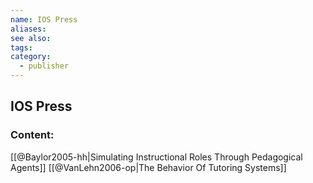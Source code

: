 ```yaml
---
name: IOS Press
aliases:
see also:
tags:
category:
  - publisher
---
```


## IOS Press

### Content:
[[@Baylor2005-hh|Simulating Instructional Roles Through Pedagogical Agents]]
[[@VanLehn2006-op|The Behavior Of Tutoring Systems]]
